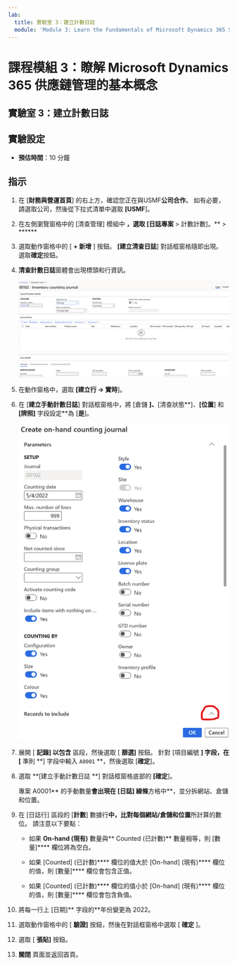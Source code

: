 ```yaml
---
lab:
  title: 實驗室 3：建立計數日誌
  module: 'Module 3: Learn the Fundamentals of Microsoft Dynamics 365 Supply Chain Management'
---
```


# 課程模組 3：瞭解 Microsoft Dynamics 365 供應鏈管理的基本概念

## 實驗室 3：建立計數日誌

## 實驗設定

   - **預估時間**：10 分鐘

## 指示

1.  在 [**財務與營運首頁**] 的右上方，確認您正在與USMF**公司合作**。 如有必要，請選取公司，然後從下拉式清單中選取 **[USMF**]。 

2.  在左側瀏覽窗格中的 [清查管理] 模組中 **，選取 [**日誌專案**** > 計數計數]。** > ****** 

3.  選取動作窗格中的 [ **+ 新增** ] 按鈕。 **[建立清查日誌**] 對話框窗格隨即出現。 選取**確定**按鈕。 

4.  **清查計數日誌**窗體會出現標頭和行資訊。 

    ![庫存盤點日誌表單的螢幕擷取畫面，其中已填入標題與詳細資訊。](./media/lp-scm-m-002-warehouse-inventory-mgmt-06.png)

5.  在動作窗格中，選取 **[建立行 -&gt; 實時**]。 

6.  在 [**建立手動計數日誌**] 對話框窗格中，將 [倉儲 **]、**[清查狀態**]、**[位置**] 和 **[牌照]** 字段設定**為 [**是**]。 

    ![[Create on-hand counting journal] \(建立現有盤點日誌\) 對話方塊窗格的螢幕擷取畫面，其中欄位已如敘述設定。](./media/lp-scm-m-002-warehouse-inventory-mgmt-07.png)

7.  展開 [ **記錄] 以包含** 區段，然後選取 [ **篩選]** 按鈕。 針對 [項目編號 **] 字段，在 [** 準則 **] 字段中輸入 `A0001` **，然後選取 [**確定**]。 

8.  選取 **[建立手動計數日誌 **] 對話框窗格底部的 **[確定**]。 

    專案 A0001** 的手動數量**會出現在 [日誌] 線條**方格中**，並分拆網站、倉儲和位置。 

9.  在 [日誌行] 區段的 [**計數**] 數據行**中，比對每個網站/倉儲和位置**所計算的數位。 請注意以下要點： 

    - 如果 **On-hand (現有)** 數量與** Counted (已計數)** 數量相等，則 [數量]**** 欄位將為空白。 

    - 如果 [Counted] \(已計數\)**** 欄位的值大於 [On-hand] \(現有\)**** 欄位的值，則 [數量]**** 欄位會包含正值。 

    - 如果 [Counted] \(已計數\)**** 欄位的值小於 [On-hand] \(現有\)**** 欄位的值，則 [數量]**** 欄位會包含負值。 

10. 將每一行上 [日期]** 字段的**年份變更為 2022。 

11. 選取動作窗格中的 [ **驗證]** 按鈕，然後在對話框窗格中選取 [ **確定** ]。 

12. 選取 [ **張貼]** 按鈕。 

13. **關閉** 頁面並返回首頁。 


